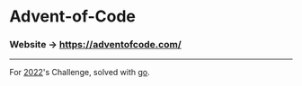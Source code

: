 # Advent-of-Code

### Website -> https://adventofcode.com/

---

For [2022](https://github.com/OPC-16/Advent-of-Code/tree/main/2022)'s Challenge, solved with [go](https://go.dev/).
